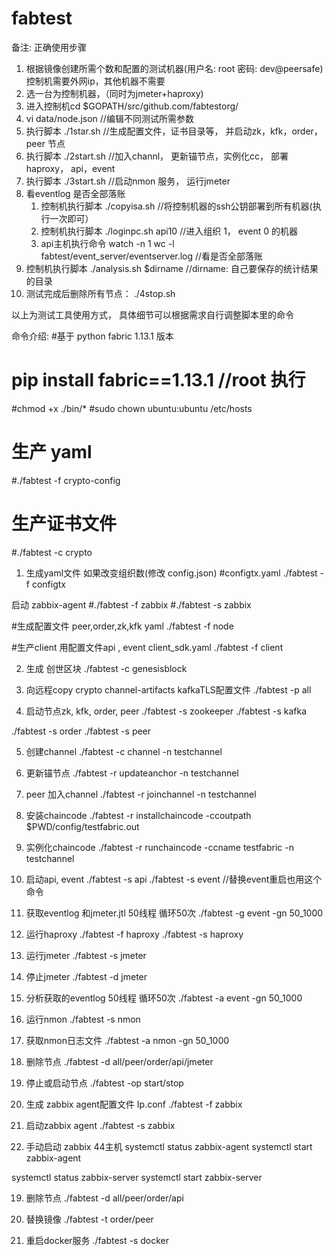 # fabtest

备注: 正确使用步骤
1. 根据镜像创建所需个数和配置的测试机器(用户名: root 密码: dev@peersafe)
   控制机需要外网ip，其他机器不需要
2. 选一台为控制机器，（同时为jmeter+haproxy)
3. 进入控制机cd $GOPATH/src/github.com/fabtestorg/
4. vi data/node.json   //编辑不同测试所需参数
5. 执行脚本 ./1star.sh   //生成配置文件，证书目录等， 并启动zk，kfk，order，peer 节点
6. 执行脚本 ./2start.sh  //加入channl， 更新锚节点，实例化cc， 部署haproxy， api，event
7. 执行脚本 ./3start.sh   //启动nmon 服务，  运行jmeter
8. 看eventlog 是否全部落账
   1) 控制机执行脚本 ./copyisa.sh  //将控制机器的ssh公钥部署到所有机器(执行一次即可）
   2) 控制机执行脚本 ./loginpc.sh api10 //进入组织 1， event 0 的机器
   3) api主机执行命令 watch -n 1 wc -l fabtest/event_server/eventserver.log   //看是否全部落账
9. 控制机执行脚本 ./analysis.sh $dirname   //dirname: 自己要保存的统计结果的目录
10. 测试完成后删除所有节点： ./4stop.sh

以上为测试工具使用方式， 具体细节可以根据需求自行调整脚本里的命令


命令介绍:
#基于 python fabric 1.13.1 版本
# pip install fabric==1.13.1    //root 执行

#chmod +x ./bin/*
#sudo chown ubuntu:ubuntu /etc/hosts
# 生产 yaml
#./fabtest -f crypto-config
# 生产证书文件
#./fabtest -c crypto

1. 生成yaml文件  如果改变组织数(修改 config.json)
#configtx.yaml
./fabtest -f configtx

启动 zabbix-agent
#./fabtest -f zabbix
#./fabtest -s zabbix

#生成配置文件 peer,order,zk,kfk yaml
./fabtest -f node

#生产client 用配置文件api , event client_sdk.yaml
./fabtest -f client

2. 生成 创世区块
./fabtest -c genesisblock

3. 向远程copy crypto channel-artifacts kafkaTLS配置文件
./fabtest -p all
 
4. 启动节点zk, kfk, order, peer
./fabtest -s zookeeper
./fabtest -s kafka

./fabtest -s order
./fabtest -s peer

5. 创建channel
./fabtest -c channel -n testchannel

6. 更新锚节点
./fabtest -r updateanchor -n testchannel

7. peer 加入channel
./fabtest -r joinchannel -n testchannel

8. 安装chaincode
./fabtest -r installchaincode -ccoutpath $PWD/config/testfabric.out

9. 实例化chaincode
./fabtest -r runchaincode -ccname testfabric -n testchannel

10. 启动api, event
./fabtest -s api
./fabtest -s event    //替换event重启也用这个命令

11. 获取eventlog 和jmeter.jtl 50线程 循环50次
./fabtest -g event -gn 50_1000

12. 运行haproxy
./fabtest -f haproxy
./fabtest -s haproxy

12. 运行jmeter
./fabtest -s jmeter
13. 停止jmeter
./fabtest -d jmeter

13. 分析获取的eventlog  50线程 循环50次
./fabtest -a event -gn 50_1000

14. 运行nmon
./fabtest -s nmon

15.  获取nmon日志文件
./fabtest -a nmon -gn 50_1000

14. 删除节点
./fabtest -d all/peer/order/api/jmeter

15. 停止或启动节点
./fabtest -op start/stop

16. 生成 zabbix agent配置文件 Ip.conf
./fabtest -f zabbix

17. 启动zabbix agent
./fabtest -s zabbix

18. 手动启动 zabbix   44主机
systemctl status zabbix-agent
systemctl start zabbix-agent

systemctl status zabbix-server
systemctl start zabbix-server

19. 删除节点
./fabtest -d all/peer/order/api

20. 替换镜像
./fabtest -t order/peer

21. 重启docker服务
./fabtest -s docker
